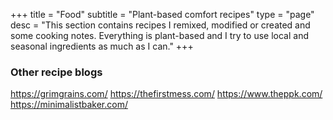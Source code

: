 +++
title = "Food"
subtitle = "Plant-based comfort recipes"
type = "page"
desc = "This section contains recipes I remixed, modified or created and some cooking notes. Everything is plant-based and I try to use local and seasonal ingredients as much as I can."
+++

### Other recipe blogs
https://grimgrains.com/
https://thefirstmess.com/
https://www.theppk.com/
https://minimalistbaker.com/
